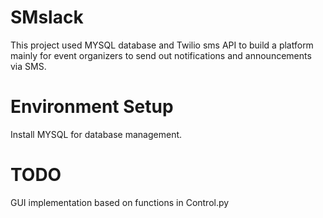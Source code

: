 # SMslack
This project used MYSQL database and Twilio sms API to build a platform mainly for event organizers to send out notifications and announcements via SMS.

# Environment Setup
Install MYSQL for database management.

# TODO
GUI implementation based on functions in Control.py
